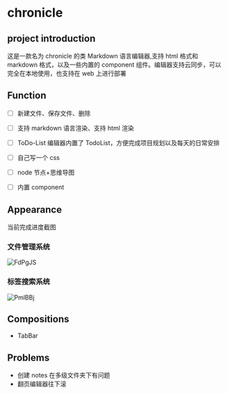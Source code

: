 # chronicle

## project introduction

这是一款名为 chronicle 的类 Markdown 语言编辑器,支持 html 格式和 markdown 格式，以及一些内置的 component 组件。编辑器支持云同步，可以完全在本地使用，也支持在 web 上进行部署

## Function

- [ ] 新建文件、保存文件、删除
- [ ] 支持 markdown 语言渲染、支持 html 渲染
- [ ] ToDo-List 编辑器内置了 TodoList，方便完成项目规划以及每天的日常安排

- [ ] 自己写一个 css
- [ ] node 节点+思维导图
- [ ] 内置 component

## Appearance

当前完成进度截图

### 文件管理系统

![FdPgJS](https://mikes.oss-cn-beijing.aliyuncs.com/uPic/FdPgJS.png)

### 标签搜索系统

![PmlBBj](https://mikes.oss-cn-beijing.aliyuncs.com/uPic/PmlBBj.png)

## Compositions

- TabBar

## Problems

- 创建 notes 在多级文件夹下有问题
- 翻页编辑器往下滚
